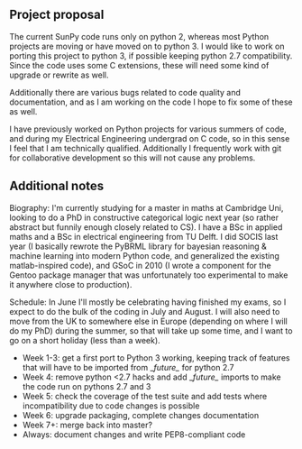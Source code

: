 ## Project proposal
The current SunPy code runs only on python 2, whereas most Python projects are moving or have moved on to python 3. I would like to work on porting this project to python 3, if possible keeping python 2.7 compatibility. Since the code uses some C extensions, these will need some kind of upgrade or rewrite as well.

Additionally there are various bugs related to code quality and documentation, and as I am working on the code I hope to fix some of these as well.

I have previously worked on Python projects for various summers of code, and during my Electrical Engineering undergrad on C code, so in this sense I feel that I am technically qualified. Additionally I frequently work with git for collaborative development so this will not cause any problems.

## Additional notes
Biography: I'm currently studying for a master in maths at Cambridge Uni, looking to do a PhD in constructive categorical logic next year (so rather abstract but funnily enough closely related to CS). I have a BSc in applied maths and a BSc in electrical engineering from TU Delft. I did SOCIS last year (I basically rewrote the PyBRML library for bayesian reasoning & machine learning into modern Python code, and generalized the existing matlab-inspired code), and GSoC in 2010 (I wrote a component for the Gentoo package manager that was unfortunately too experimental to make it anywhere close to production).

Schedule: In June I'll mostly be celebrating having finished my exams, so I expect to do the bulk of the coding in July and August. I will also need to move from the UK to somewhere else in Europe (depending on where I will do my PhD) during the summer, so that will take up some time, and I want to go on a short holiday (less than a week).
* Week 1-3: get a first port to Python 3 working, keeping track of features that will have to be imported from \__future\__ for python 2.7
* Week 4: remove python <2.7 hacks and add \__future\__ imports to make the code run on pythons 2.7 and 3
* Week 5: check the coverage of the test suite and add tests where incompatibility due to code changes is possible
* Week 6: upgrade packaging, complete changes documentation
* Week 7+: merge back into master?
* Always: document changes and write PEP8-compliant code